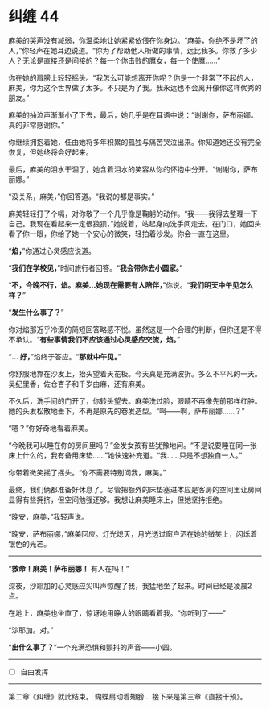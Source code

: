 # 纠缠 44

麻美的哭声没有减弱，你温柔地让她紧紧依偎在你身边。“麻美，你绝不是坏了的人，”你轻声在她耳边说道。“你为了帮助他人所做的事情，远比我多。你救了多少人？无论是直接还是间接的？每一个你击败的魔女，每一个使魔......”

你在她的肩膀上轻轻摇头。“我怎么可能想离开你呢？你是一个非常了不起的人，麻美，你为这个世界做了太多。不只是为了我。我永远也不会离开像你这样优秀的朋友。”

麻美的抽泣声渐渐小了下去，最后，她几乎是在耳语中说：“谢谢你，萨布丽娜。真的非常感谢你。”

你继续拥抱着她，任由她将多年积累的孤独与痛苦哭泣出来。你知道她还没有完全恢复，但她终将会好起来。

最后，麻美的泪水干涸了，她含着泪水的笑容从你的怀抱中分开。“谢谢你，萨布丽娜。”

“没关系，麻美，”你回答道。“我说的都是事实。”

麻美轻轻打了个嗝，对你敬了一个几乎像是鞠躬的动作。“我——我得去整理一下自己。我现在看起来一定很狼狈，”她说着，站起身向洗手间走去。在门口，她回头看了你一眼，你给了她一个安心的微笑，轻拍着沙发。你会一直在这里。

“**焰，**”你通过心灵感应说道。

“**我们在学校见，**”时间旅行者回答。“**我会带你去小圆家。**”

“**不，今晚不行，焰。麻美...她现在需要有人陪伴，**”你说。“**我们明天中午见怎么样？**”

“**发生什么事了？**”

你对焰那近乎冷漠的简短回答略感不悦。虽然这是一个合理的判断，但你还是不得不承认。“**有些事情我们不应该通过心灵感应交流，焰。**”

“**... 好，**”焰终于答应。“**那就中午见。**”

你舒服地靠在沙发上，抬头望着天花板。今天真是充满波折。多么不平凡的一天。吴纪里香，佐仓杏子和千岁由麻，还有麻美。

不久后，洗手间的门开了，你转头望去。麻美洗过脸，眼睛不再像先前那样红肿。她的头发松散地垂下，不再是原先的卷发造型。“啊——啊，萨布丽娜……？”

“嗯？”你好奇地看着麻美。

“今晚我可以睡在你的房间里吗？”金发女孩有些犹豫地问。“不是说要睡在同一张床上什么的，我有备用床垫……”她快速补充道。“我……只是不想独自一人。”

你带着微笑摇了摇头。“你不需要特别问我，麻美。”

最终，我们俩都准备好休息了。尽管把额外的床垫塞进本应是客房的空间里让房间显得有些拥挤，但空间勉强还够。我想让麻美睡床上，但她坚持拒绝。

“晚安，麻美，”我轻声说。

“晚安，萨布丽娜，”麻美回应。灯光熄灭，月光透过窗户洒在她的微笑上，闪烁着银色的光芒。

---

“**救命！麻美！萨布丽娜！** 有人在吗！”

深夜，沙耶加的心灵感应尖叫声惊醒了我，我猛地坐了起来。时间已经是凌晨2点。

在地上，麻美也坐直了，惊讶地用睁大的眼睛看着我。“你听到了——”

“沙耶加。对。”

“**出什么事了？**”一个充满恐惧和颤抖的声音——小圆。

---

- [ ] 自由发挥

---

第二章《纠缠》就此结束。
蝴蝶扇动着翅膀...
接下来是第三章《直接干预》。
